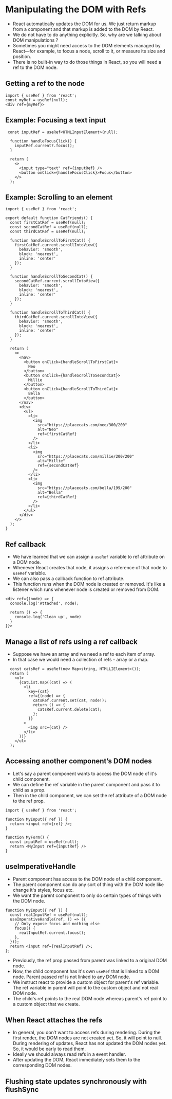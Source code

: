 # Manipulating the DOM with Refs

- React automatically updates the DOM for us. We just return markup from a component and that markup is added to the DOM by React.
- We do not have to do anything explicitly. So, why are we talking about DOM manipulations ?
- Sometimes you might need access to the DOM elements managed by React—for example, to focus a node, scroll to it, or measure its size and position. 
- There is no built-in way to do those things in React, so you will need a ref to the DOM node.


## Getting a ref to the node 

```tsx
import { useRef } from 'react';
const myRef = useRef(null);
<div ref={myRef}>
```

## Example: Focusing a text input

```tsx
 const inputRef = useRef<HTMLInputElement>(null);

  function handleFocusClick() {
    inputRef.current?.focus();
  }

  return (
    <>
      <input type="text" ref={inputRef} />
      <button onClick={handleFocusClick}>Focus</button>
    </>
  );
```

## Example: Scrolling to an element

```tsx
import { useRef } from 'react';

export default function CatFriends() {
  const firstCatRef = useRef(null);
  const secondCatRef = useRef(null);
  const thirdCatRef = useRef(null);

  function handleScrollToFirstCat() {
    firstCatRef.current.scrollIntoView({
      behavior: 'smooth',
      block: 'nearest',
      inline: 'center'
    });
  }

  function handleScrollToSecondCat() {
    secondCatRef.current.scrollIntoView({
      behavior: 'smooth',
      block: 'nearest',
      inline: 'center'
    });
  }

  function handleScrollToThirdCat() {
    thirdCatRef.current.scrollIntoView({
      behavior: 'smooth',
      block: 'nearest',
      inline: 'center'
    });
  }

  return (
    <>
      <nav>
        <button onClick={handleScrollToFirstCat}>
          Neo
        </button>
        <button onClick={handleScrollToSecondCat}>
          Millie
        </button>
        <button onClick={handleScrollToThirdCat}>
          Bella
        </button>
      </nav>
      <div>
        <ul>
          <li>
            <img
              src="https://placecats.com/neo/300/200"
              alt="Neo"
              ref={firstCatRef}
            />
          </li>
          <li>
            <img
              src="https://placecats.com/millie/200/200"
              alt="Millie"
              ref={secondCatRef}
            />
          </li>
          <li>
            <img
              src="https://placecats.com/bella/199/200"
              alt="Bella"
              ref={thirdCatRef}
            />
          </li>
        </ul>
      </div>
    </>
  );
}

```

## Ref callback

- We have learned that we can assign a `useRef` variable to ref attribute on a DOM node.
- Whenever React creates that node, it assigns a reference of that node to `useRef` variable.
- We can also pass a callback function to ref attribute.
- This function runs when the DOM node is created or removed. It's like a listener which runs whenever node is created or removed from DOM.

```tsx
<div ref={(node) => {
  console.log('Attached', node);

  return () => {
    console.log('Clean up', node)
  }
}}>
```

## Manage a list of refs using a ref callback 

- Suppose we have an array and we need a ref to each item of array.
- In that case we would need a collection of refs - array or a map.

```tsx
  const catsRef = useRef(new Map<string, HTMLLIElement>());
  return (
    <ul>
      {catList.map((cat) => (
        <li
          key={cat}
          ref={(node) => {
            catsRef.current.set(cat, node!);
            return () => {
              catsRef.current.delete(cat);
            };
          }}
        >
          <img src={cat} />
        </li>
      ))}
    </ul>
  );
```

## Accessing another component’s DOM nodes 

- Let's say a parent component wants to access the DOM node of it's child component.
- We can define the ref variable in the parent component and pass it to child as a prop.
- Then in the child component, we can set the ref attribute of a DOM node to the ref prop.

```tsx
import { useRef } from 'react';

function MyInput({ ref }) {
  return <input ref={ref} />;
}

function MyForm() {
  const inputRef = useRef(null);
  return <MyInput ref={inputRef} />
}
```

## useImperativeHandle

- Parent component has access to the DOM node of a child component.
- The parent component can do any sort of thing with the DOM node like change it's styles, focus etc.
- We want the parent component to only do certain types of things with the DOM node.


```tsx
function MyInput({ ref }) {
  const realInputRef = useRef(null);
  useImperativeHandle(ref, () => ({
    // Only expose focus and nothing else
    focus() {
      realInputRef.current.focus();
    },
  }));
  return <input ref={realInputRef} />;
};
```

- Previously, the ref prop passed from parent was linked to a original DOM node.
- Now, the child component has it's own `useRef` that is linked to a DOM node. Parent passed ref is not linked to any DOM node.
- We instruct react to provide a custom object for parent's ref variable. The ref variable in parent will point to the custom object and not real DOM node.
- The child's ref points to the real DOM node whereas parent's ref point to a custom object that we create.


## When React attaches the refs 

- In general, you don’t want to access refs during rendering. During the first render, the DOM nodes are not created yet. So, it will point to null. During rendering of updates, React has not updated the DOM nodes yet. So, it would be early to read them.
- Ideally we should always read refs in a event handler.
- After updating the DOM, React immediately sets them to the corresponding DOM nodes.

## Flushing state updates synchronously with flushSync 


